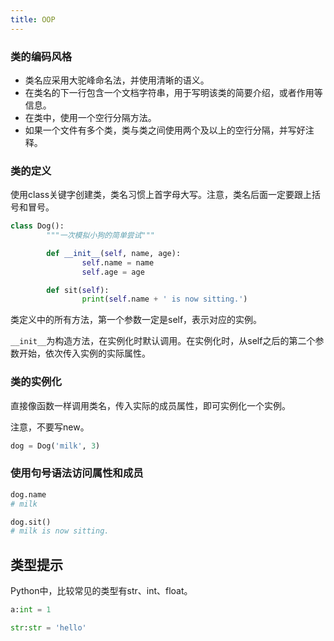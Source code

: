 ```yaml
---
title: OOP
---
```


###  类的编码风格

- 类名应采用大驼峰命名法，并使用清晰的语义。
- 在类名的下一行包含一个文档字符串，用于写明该类的简要介绍，或者作用等信息。
- 在类中，使用一个空行分隔方法。
- 如果一个文件有多个类，类与类之间使用两个及以上的空行分隔，并写好注释。

###  类的定义

使用class关键字创建类，类名习惯上首字母大写。注意，类名后面一定要跟上括号和冒号。

```py
class Dog():
        """一次模拟小狗的简单尝试"""

        def __init__(self, name, age):
                self.name = name
                self.age = age

        def sit(self):
                print(self.name + ' is now sitting.')
```

类定义中的所有方法，第一个参数一定是self，表示对应的实例。

`__init__`为构造方法，在实例化时默认调用。在实例化时，从self之后的第二个参数开始，依次传入实例的实际属性。


###  类的实例化

直接像函数一样调用类名，传入实际的成员属性，即可实例化一个实例。

注意，不要写new。

```py
dog = Dog('milk', 3)
```

###  使用句号语法访问属性和成员

```py
dog.name
# milk

dog.sit()
# milk is now sitting.
```

##  类型提示

Python中，比较常见的类型有str、int、float。

```py
a:int = 1

str:str = 'hello' 
```
